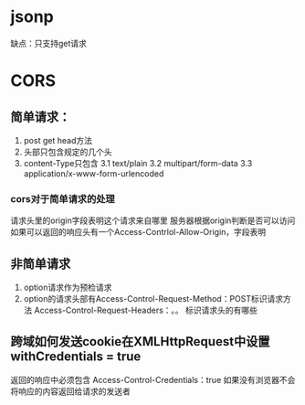 # jsonp
缺点：只支持get请求



# CORS
## 简单请求：
1. post get head方法
2. 头部只包含规定的几个头
3. content-Type只包含
   3.1 text/plain
   3.2 multipart/form-data
   3.3 application/x-www-form-urlencoded

###  cors对于简单请求的处理
请求头里的origin字段表明这个请求来自哪里
服务器根据origin判断是否可以访问
如果可以返回的响应头有一个Access-Contrlol-Allow-Origin，字段表明


## 非简单请求
1. option请求作为预检请求
2. option的请求头部有Access-Control-Request-Method：POST标识请求方法 Access-Control-Request-Headers：。。 标识请求头的有哪些


## 跨域如何发送cookie在XMLHttpRequest中设置withCredentials = true
返回的响应中必须包含 Access-Control-Credentials：true
如果没有浏览器不会将响应的内容返回给请求的发送者

